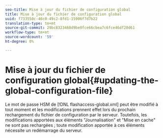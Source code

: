 ```yaml
---
seo-title: Mise à jour du fichier de configuration global
title: Mise à jour du fichier de configuration global
uuid: f733550c-46c0-49c2-8fd1-15906f7d7b22
translation-type: tm+mt
source-git-commit: 29bc8323460d9be0fce66cbea7c6fce46df20d61
workflow-type: tm+mt
source-wordcount: '59'
ht-degree: 0%

---
```



# Mise à jour du fichier de configuration global{#updating-the-global-configuration-file}

Le mot de passe HSM de [!DNL flashaccess-global.xml] peut être modifié à tout moment et les modifications prennent effet lors du prochain rechargement du fichier de configuration par le serveur. Toutefois, les modifications apportées aux éléments &quot;Journalisation&quot; et &quot;Mise en cache&quot; ne sont pas rechargées ; toute modification apportée à ces éléments nécessite un redémarrage du serveur.
